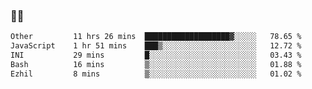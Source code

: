 ### 👨‍💻

<!--START_SECTION:waka-->

```txt
Other         11 hrs 26 mins  ███████████████████▓░░░░░   78.65 %
JavaScript    1 hr 51 mins    ███▒░░░░░░░░░░░░░░░░░░░░░   12.72 %
INI           29 mins         █░░░░░░░░░░░░░░░░░░░░░░░░   03.43 %
Bash          16 mins         ▒░░░░░░░░░░░░░░░░░░░░░░░░   01.88 %
Ezhil         8 mins          ▒░░░░░░░░░░░░░░░░░░░░░░░░   01.02 %
```

<!--END_SECTION:waka-->
